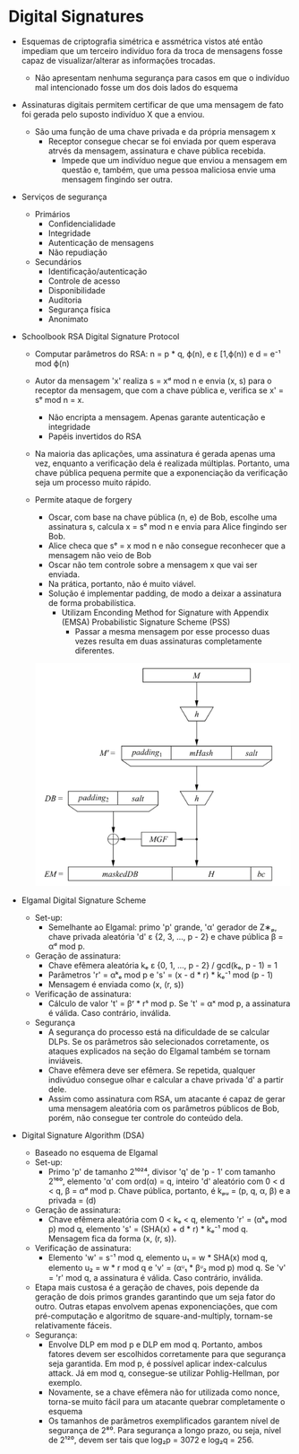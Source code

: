 # Digital Signatures
- Esquemas de criptografia simétrica e assmétrica vistos até
então impediam que um terceiro indivíduo fora da troca de mensagens
fosse capaz de visualizar/alterar as informações trocadas.
    - Não apresentam nenhuma segurança para casos em que o indivíduo
    mal intencionado fosse um dos dois lados do esquema
- Assinaturas digitais permitem certificar de que uma mensagem 
de fato foi gerada pelo suposto indivíduo X que a enviou.
    - São uma função de uma chave privada e da própria mensagem x
        - Receptor consegue checar se foi enviada por quem esperava
        atrvés da mensagem, assinatura e chave pública recebida.
            - Impede que um indivíduo negue que enviou a mensagem
            em questão e, também, que uma pessoa maliciosa envie
            uma mensagem fingindo ser outra.

- Serviços de segurança
    - Primários
        - Confidencialidade
        - Integridade
        - Autenticação de mensagens
        - Não repudiação
    - Secundários
        - Identificação/autenticação
        - Controle de acesso
        - Disponibilidade
        - Auditoria
        - Segurança física
        - Anonimato

- Schoolbook RSA Digital Signature Protocol
    - Computar parâmetros do RSA: n = p * q, ϕ(n), e ε [1,ϕ(n)) 
    e d = e⁻¹ mod ϕ(n)
    - Autor da mensagem 'x' realiza s = xᵈ mod n e envia (x, s) para
    o receptor da mensagem, que com a chave pública e, verifica se
    x' = sᵉ mod n = x.
        - Não encripta a mensagem. Apenas garante autenticação e 
        integridade
        - Papéis invertidos do RSA
    - Na maioria das aplicações, uma assinatura é gerada apenas uma vez,
    enquanto a verificação dela é realizada múltiplas. Portanto, uma 
    chave pública pequena permite que a exponenciação da verificação
    seja um processo muito rápido.
    - Permite ataque de forgery
        - Oscar, com base na chave pública (n, e) de Bob, escolhe uma 
        assinatura s, calcula x = sᵉ mod n e envia para Alice fingindo
        ser Bob. 
        - Alice checa que sᵉ = x mod n e não consegue reconhecer que a 
        mensagem não veio de Bob
        - Oscar não tem controle sobre a mensagem x que vai ser enviada.
        - Na prática, portanto, não é muito viável. 
        - Solução é implementar padding, de modo a deixar a assinatura
        de forma probabilística.
            - Utilizam Enconding Method for Signature with Appendix (EMSA)
            Probabilistic Signature Scheme (PSS)
                - Passar a mesma mensagem por esse processo duas vezes 
                resulta em duas assinaturas completamente diferentes.

        ![](./assets/emsa-pss.png)

- Elgamal Digital Signature Scheme
    - Set-up: 
        - Semelhante ao Elgamal: primo 'p' grande, 'α' gerador de Z∗ₚ,
        chave privada aleatória 'd' ε {2, 3, ..., p - 2} e chave pública 
        β = αᵈ mod p.
    - Geração de assinatura:
        - Chave efêmera aleatória kₑ ε {0, 1, ..., p - 2} / gcd(kₑ, p - 1) = 1
        - Parâmetros 'r' = αᵏₑ mod p e 's' = (x - d * r) * kₑ⁻¹ mod (p - 1)
        - Mensagem é enviada como (x, (r, s))
    - Verificação de assinatura:
        - Cálculo de valor 't' = βʳ * rˢ mod p. Se 't' = αˣ mod p, a assinatura
        é válida. Caso contrário, inválida.
    - Segurança
        - A segurança do processo está na dificuldade de se calcular DLPs. Se 
        os parâmetros são selecionados corretamente, os ataques explicados na 
        seção do Elgamal também se tornam inviáveis.
        - Chave efêmera deve ser efêmera. Se repetida, qualquer indivúduo 
        consegue olhar e calcular a chave privada 'd' a partir dele.
        - Assim como assinatura com RSA, um atacante é capaz de gerar uma 
        mensagem aleatória com os parâmetros públicos de Bob, porém, não
        consegue ter controle do conteúdo dela.

- Digital Signature Algorithm (DSA)
    - Baseado no esquema de Elgamal
    - Set-up:
        - Primo 'p' de tamanho 2¹⁰²⁴, divisor 'q' de 'p - 1' com tamanho 2¹⁶⁰,
        elemento 'α' com ord(α) = q, inteiro 'd' aleatório com 0 < d < q, 
        β = αᵈ mod p. Chave pública, portanto, é kₚᵤ = (p, q, α, β) e a 
        privada = (d)
    - Geração de assinatura:
        - Chave efêmera aleatória com 0 < kₑ < q, elemento 'r' = (αᵏₑ mod p) mod q,
        elemento 's' = (SHA(x) + d * r) * kₑ⁻¹ mod q. Mensagem fica da forma 
        (x, (r, s)).
    - Verificação de assinatura:
        - Elemento 'w' = s⁻¹ mod q, elemento u₁ = w * SHA(x) mod q, elemento
        u₂ = w * r mod q e 'v' = (αᶸ₁ * βᶸ₂ mod p) mod q. Se 'v' = 'r' mod q,
        a assinatura é válida. Caso contrário, inválida.
    - Etapa mais custosa é a geração de chaves, pois depende da geração de 
    dois primos grandes garantindo que um seja fator do outro. Outras etapas 
    envolvem apenas exponenciações, que com pré-computação e algoritmo de
    square-and-multiply, tornam-se relativamente fáceis.
    - Segurança:
        - Envolve DLP em mod p e DLP em mod q. Portanto, ambos fatores devem
        ser escolhidos corretamente para que segurança seja garantida. Em 
        mod p, é possível aplicar index-calculus attack. Já em mod q, consegue-se 
        utilizar Pohlig-Hellman, por exemplo.
        - Novamente, se a chave efêmera não for utilizada como nonce, torna-se
        muito fácil para um atacante quebrar completamente o esquema
        - Os tamanhos de parâmetros exemplificados garantem nível de segurança
        de 2⁸⁰. Para segurança a longo prazo, ou seja, nível de 2¹²⁰, devem ser
        tais que log₂p = 3072 e log₂q = 256.